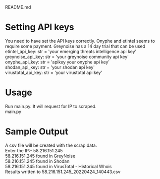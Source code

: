 README.md

# Setting API keys <br>
You need to have set the API keys correctly.  Onyphe and etintel seems to require some payment. Greynoise has a 14 day trial that can be used
    <br>etintel_api_key: str = 'your emerging threats intelligence api key'
    <br>greynoise_api_key: str = 'your greynoise community api key'
    <br>onyphe_api_key: str = 'apikey your onyphe api key'
    <br>shodan_api_key: str = 'your shodan api key'
    <br>virustotal_api_key: str = 'your virustotal api key'

# Usage
Run main.py. It will request for IP to scraped.<br>
    main.py

# Sample Output
A csv file will be created with the scrap data.
    <br>Enter the IP:- 58.216.151.245
    <br>58.216.151.245 found in GreyNoise
    <br>58.216.151.245 found in Shodan
    <br>58.216.151.245 found in VirusTotal - Historical Whois
    <br>Results written to 58.216.151.245_20220424_140443.csv
